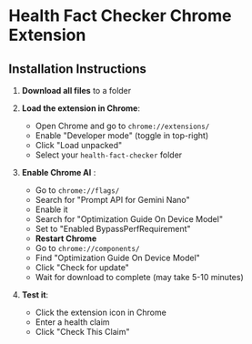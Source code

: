 # Health Fact Checker Chrome Extension

## Installation Instructions

1. **Download all files** to a folder 

2. **Load the extension in Chrome**:
   - Open Chrome and go to `chrome://extensions/`
   - Enable "Developer mode" (toggle in top-right)
   - Click "Load unpacked"
   - Select your `health-fact-checker` folder

3. **Enable Chrome AI** :
   - Go to `chrome://flags/`
   - Search for "Prompt API for Gemini Nano"
   - Enable it
   - Search for "Optimization Guide On Device Model"
   - Set to "Enabled BypassPerfRequirement"
   - **Restart Chrome**
   - Go to `chrome://components/`
   - Find "Optimization Guide On Device Model" 
   - Click "Check for update"
   - Wait for download to complete (may take 5-10 minutes)

5. **Test it**:
   - Click the extension icon in Chrome
   - Enter a health claim
   - Click "Check This Claim"

